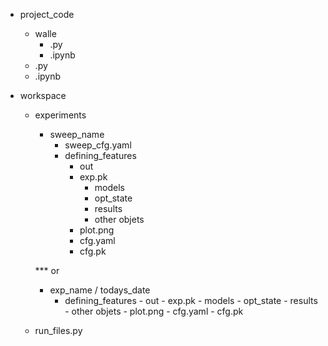 

- project_code
    - walle
        - .py
        - .ipynb
    - .py
    - .ipynb


- workspace
    - experiments
        - sweep_name
            - sweep_cfg.yaml
            - defining_features 
                - out
                - exp.pk
                    - models
                    - opt_state
                    - results
                    - other objets
                - plot.png
                - cfg.yaml
                - cfg.pk
        
        *** or
        
        - exp_name / todays_date
            - defining_features 
                    - out
                    - exp.pk
                        - models
                        - opt_state
                        - results
                        - other objets
                    - plot.png
                    - cfg.yaml
                    - cfg.pk
            
    - run_files.py